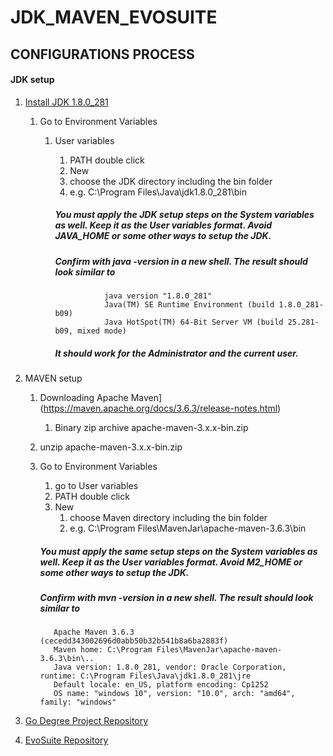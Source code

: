 # JDK_MAVEN_EVOSUITE
## CONFIGURATIONS PROCESS

  #### JDK setup
1. [Install JDK 1.8.0_281](https://www.oracle.com/java/technologies/javase/8u281-relnotes.html)
   
    1. Go to Environment Variables
        1. User variables
           
              1. PATH double click
              1. New  
              1. choose the JDK directory including the bin folder
              1. e.g. C:\Program Files\Java\jdk1.8.0_281\bin
              ##### You must apply the JDK setup steps on the **System variables** as well. Keep it as the User variables format. Avoid JAVA_HOME or some other ways to setup the JDK.
              ##### Confirm with java -version in a new shell. The result should look similar to
                       
                          java version "1.8.0_281"
                          Java(TM) SE Runtime Environment (build 1.8.0_281-b09)
                          Java HotSpot(TM) 64-Bit Server VM (build 25.281-b09, mixed mode)
              ##### It should work for the  Administrator and the current user.
             
1. MAVEN setup
      1. Downloading Apache Maven](https://maven.apache.org/docs/3.6.3/release-notes.html)
            1. Binary zip archive apache-maven-3.x.x-bin.zip
      1. unzip apache-maven-3.x.x-bin.zip
      1. Go to Environment Variables
            1. go to User variables
            1. PATH double click
            1. New  
                 1. choose Maven directory including the bin folder
                 1. e.g. C:\Program Files\MavenJar\apache-maven-3.6.3\bin
                    
            ##### You must apply the same setup steps on the **System variables** as well. Keep it as the User variables format. Avoid M2_HOME or some other ways to setup the JDK.
           ##### Confirm with mvn -version in a new shell. The result should look similar to

                Apache Maven 3.6.3 (cecedd343002696d0abb50b32b541b8a6ba2883f)
                Maven home: C:\Program Files\MavenJar\apache-maven-3.6.3\bin\..
                Java version: 1.8.0_281, vendor: Oracle Corporation, runtime: C:\Program Files\Java\jdk1.8.0_281\jre
                Default locale: en_US, platform encoding: Cp1252
                OS name: "windows 10", version: "10.0", arch: "amd64", family: "windows"

1. [Go Degree Project Repository](#)

1. [EvoSuite Repository ](https://github.com/rqkohistani/EvoSuite)      
